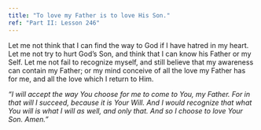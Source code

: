 ```yaml
---
title: "To love my Father is to love His Son."
ref: "Part II: Lesson 246"
---
```


Let me not think that I can find the way to God if I have hatred in my
heart. Let me not try to hurt God’s Son, and think that I can know his
Father or my Self. Let me not fail to recognize myself, and still
believe that my awareness can contain my Father; or my mind conceive of
all the love my Father has for me, and all the love which I return to
Him.

*“I will accept the way You choose for me to come to You, my Father. For
in that will I succeed, because it is Your Will. And I would recognize
that what You will is what I will as well, and only that. And so I
choose to love Your Son. Amen.”*

